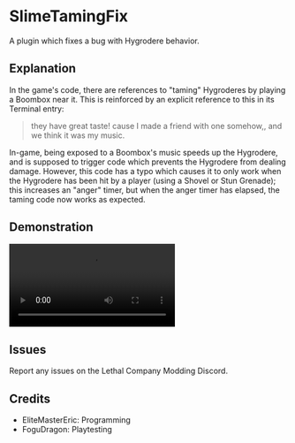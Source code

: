 # SlimeTamingFix

A plugin which fixes a bug with Hygrodere behavior.

## Explanation

In the game's code, there are references to "taming" Hygroderes by playing a Boombox near it. This is reinforced by an explicit reference to this in its Terminal entry:

> they have great taste! cause I made a friend with one somehow,, and we think it was my music. 

In-game, being exposed to a Boombox's music speeds up the Hygrodere, and is supposed to trigger code which prevents the Hygrodere from dealing damage. However, this code has a typo which causes it to only work when the Hygrodere has been hit by a player (using a Shovel or Stun Grenade); this increases an "anger" timer, but when the anger timer has elapsed, the taming code now works as expected.

## Demonstration
![](https://raw.githubusercontent.com/EliteMasterEric/SlimeTamingFix/master/Art/SlimeBugDemo.mp4)

## Issues
Report any issues on the Lethal Company Modding Discord.

## Credits
- EliteMasterEric: Programming
- FoguDragon: Playtesting
